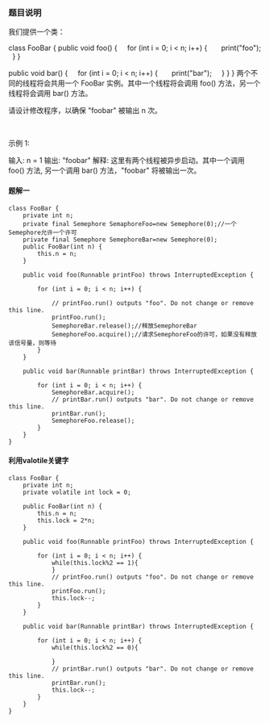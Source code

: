 ### 题目说明  
我们提供一个类：

class FooBar {
  public void foo() {
    for (int i = 0; i < n; i++) {
      print("foo");
    }
  }

  public void bar() {
    for (int i = 0; i < n; i++) {
      print("bar");
    }
  }
}
两个不同的线程将会共用一个 FooBar 实例。其中一个线程将会调用 foo() 方法，另一个线程将会调用 bar() 方法。

请设计修改程序，以确保 "foobar" 被输出 n 次。

 

示例 1:

输入: n = 1
输出: "foobar"
解释: 这里有两个线程被异步启动。其中一个调用 foo() 方法, 另一个调用 bar() 方法，"foobar" 将被输出一次。

#### 题解一  
```
class FooBar {
    private int n;
    private final Semephore SemaphoreFoo=new Semephore(0);//一个Semephore允许一个许可
    private final Semephore SemephoreBar=new Semephore(0);
    public FooBar(int n) {
        this.n = n;
    }

    public void foo(Runnable printFoo) throws InterruptedException {
        
        for (int i = 0; i < n; i++) {
            
        	// printFoo.run() outputs "foo". Do not change or remove this line.
        	printFoo.run();
            SemephoreBar.release();//释放SemephoreBar
            SemephoreFoo.acquire();//请求SemephoreFoo的许可，如果没有释放该信号量，则等待
        }
    }

    public void bar(Runnable printBar) throws InterruptedException {
        
        for (int i = 0; i < n; i++) {
            SemephoreBar.acquire();
            // printBar.run() outputs "bar". Do not change or remove this line.
        	printBar.run();
            SemephoreFoo.release();
        }
    }
}
```

#### 利用valotile关键字  
```
class FooBar {
    private int n;
    private volatile int lock = 0;

    public FooBar(int n) {
        this.n = n;
        this.lock = 2*n;
    }

    public void foo(Runnable printFoo) throws InterruptedException {
        
        for (int i = 0; i < n; i++) {
            while(this.lock%2 == 1){
            }
            // printFoo.run() outputs "foo". Do not change or remove this line.
        	printFoo.run();
            this.lock--;
        }
    }

    public void bar(Runnable printBar) throws InterruptedException {
        
        for (int i = 0; i < n; i++) {
            while(this.lock%2 == 0){

            }
            // printBar.run() outputs "bar". Do not change or remove this line.
        	printBar.run();
            this.lock--;
        }
    }
}


```

